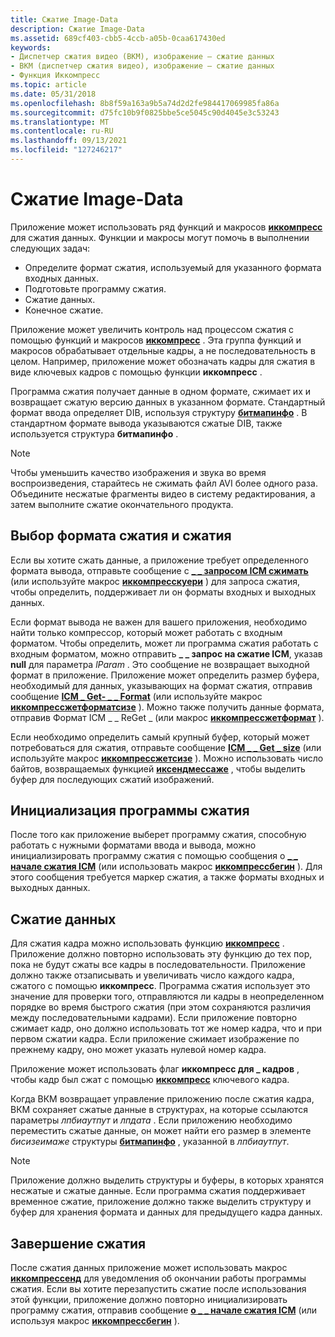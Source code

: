 ```yaml
---
title: Сжатие Image-Data
description: Сжатие Image-Data
ms.assetid: 689cf403-cbb5-4ccb-a05b-0caa617430ed
keywords:
- Диспетчер сжатия видео (ВКМ), изображение — сжатие данных
- ВКМ (диспетчер сжатия видео), изображение — сжатие данных
- Функция Иккомпресс
ms.topic: article
ms.date: 05/31/2018
ms.openlocfilehash: 8b8f59a163a9b5a74d2d2fe984417069985fa86a
ms.sourcegitcommit: d75fc10b9f0825bbe5ce5045c90d4045e3c53243
ms.translationtype: MT
ms.contentlocale: ru-RU
ms.lasthandoff: 09/13/2021
ms.locfileid: "127246217"
---
```

# <a name="image-data-compression"></a>Сжатие Image-Data

Приложение может использовать ряд функций и макросов [**иккомпресс**](/windows/desktop/api/Vfw/nf-vfw-iccompress) для сжатия данных. Функции и макросы могут помочь в выполнении следующих задач:

-   Определите формат сжатия, используемый для указанного формата входных данных.
-   Подготовьте программу сжатия.
-   Сжатие данных.
-   Конечное сжатие.

Приложение может увеличить контроль над процессом сжатия с помощью функций и макросов [**иккомпресс**](/windows/desktop/api/Vfw/nf-vfw-iccompress) . Эта группа функций и макросов обрабатывает отдельные кадры, а не последовательность в целом. Например, приложение может обозначать кадры для сжатия в виде ключевых кадров с помощью функции **иккомпресс** .

Программа сжатия получает данные в одном формате, сжимает их и возвращает сжатую версию данных в указанном формате. Стандартный формат ввода определяет DIB, используя структуру [**битмапинфо**](/windows/win32/api/wingdi/ns-wingdi-bitmapinfo) . В стандартном формате вывода указываются сжатые DIB, также используется структура **битмапинфо** .

> [!Note]  
> Чтобы уменьшить качество изображения и звука во время воспроизведения, старайтесь не сжимать файл AVI более одного раза. Объедините несжатые фрагменты видео в систему редактирования, а затем выполните сжатие окончательного продукта.

 

## <a name="compressor-and-compression-format-selection"></a>Выбор формата сжатия и сжатия

Если вы хотите сжать данные, а приложение требует определенного формата вывода, отправьте сообщение с [**\_ \_ запросом ICM сжимать**](icm-compress-query.md) (или используйте макрос [**иккомпресскуери**](/windows/desktop/api/Vfw/nf-vfw-iccompressquery) ) для запроса сжатия, чтобы определить, поддерживает ли он форматы входных и выходных данных.

Если формат вывода не важен для вашего приложения, необходимо найти только компрессор, который может работать с входным форматом. Чтобы определить, может ли программа сжатия работать с входным форматом, можно отправить **\_ \_ запрос на сжатие ICM**, указав **null** для параметра *lParam* . Это сообщение не возвращает выходной формат в приложение. Приложение может определить размер буфера, необходимый для данных, указывающих на формат сжатия, отправив сообщение [**ICM \_ Get- \_ \_ Format**](icm-compress-get-format.md) (или используйте макрос [**иккомпрессжетформатсизе**](/windows/desktop/api/Vfw/nf-vfw-iccompressgetformatsize) ). Можно также получить данные формата, отправив Формат ICM \_ \_ ReGet \_ (или макрос [**иккомпрессжетформат**](/windows/desktop/api/Vfw/nf-vfw-iccompressgetformat) ).

Если необходимо определить самый крупный буфер, который может потребоваться для сжатия, отправьте сообщение [**ICM \_ \_ Get \_ size**](icm-compress-get-size.md) (или используйте макрос [**иккомпрессжетсизе**](/windows/desktop/api/Vfw/nf-vfw-iccompressgetsize) ). Можно использовать число байтов, возвращаемых функцией [**иксендмессаже**](/windows/desktop/api/Vfw/nf-vfw-icsendmessage) , чтобы выделить буфер для последующих сжатий изображений.

## <a name="compressor-initialization"></a>Инициализация программы сжатия

После того как приложение выберет программу сжатия, способную работать с нужными форматами ввода и вывода, можно инициализировать программу сжатия с помощью сообщения о [**\_ \_ начале сжатия ICM**](icm-compress-begin.md) (или использовать макрос [**иккомпрессбегин**](/windows/desktop/api/Vfw/nf-vfw-iccompressbegin) ). Для этого сообщения требуется маркер сжатия, а также форматы входных и выходных данных.

## <a name="data-compression"></a>Сжатие данных

Для сжатия кадра можно использовать функцию [**иккомпресс**](/windows/desktop/api/Vfw/nf-vfw-iccompress) . Приложение должно повторно использовать эту функцию до тех пор, пока не будут сжаты все кадры в последовательности. Приложение должно также отзаписывать и увеличивать число каждого кадра, сжатого с помощью **иккомпресс**. Программа сжатия использует это значение для проверки того, отправляются ли кадры в неопределенном порядке во время быстрого сжатия (при этом сохраняются различия между последовательными кадрами). Если приложение повторно сжимает кадр, оно должно использовать тот же номер кадра, что и при первом сжатии кадра. Если приложение сжимает изображение по прежнему кадру, оно может указать нулевой номер кадра.

Приложение может использовать флаг **иккомпресс для \_ кадров** , чтобы кадр был сжат с помощью [**иккомпресс**](/windows/desktop/api/Vfw/nf-vfw-iccompress) ключевого кадра.

Когда ВКМ возвращает управление приложению после сжатия кадра, ВКМ сохраняет сжатые данные в структурах, на которые ссылаются параметры *лпбиаутпут* и *лпдата* . Если приложению необходимо переместить сжатые данные, он может найти его размер в элементе *бисизеимаже* структуры [**битмапинфо**](/windows/win32/api/wingdi/ns-wingdi-bitmapinfo) , указанной в *лпбиаутпут*.

> [!Note]  
> Приложение должно выделить структуры и буферы, в которых хранятся несжатые и сжатые данные. Если программа сжатия поддерживает временное сжатие, приложение должно также выделить структуру и буфер для хранения формата и данных для предыдущего кадра данных.

 

## <a name="ending-compression"></a>Завершение сжатия

После сжатия данных приложение может использовать макрос [**иккомпрессенд**](/windows/desktop/api/Vfw/nf-vfw-iccompressend) для уведомления об окончании работы программы сжатия. Если вы хотите перезапустить сжатие после использования этой функции, приложение должно повторно инициализировать программу сжатия, отправив сообщение [**о \_ \_ начале сжатия ICM**](icm-compress-begin.md) (или используя макрос [**иккомпрессбегин**](/windows/desktop/api/Vfw/nf-vfw-iccompressbegin) ).

 

 